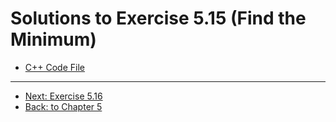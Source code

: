 # Solutions to Exercise 5.15 (Find the Minimum)

-   [C++ Code File](05_15.cpp)

---

-   [Next: Exercise 5.16](05_16.md)
-   [Back: to Chapter 5](README.md)
